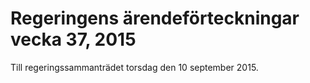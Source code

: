 # Regeringens ärendeförteckningar vecka 37, 2015

Till regeringssammanträdet torsdag den 10 september 2015.
